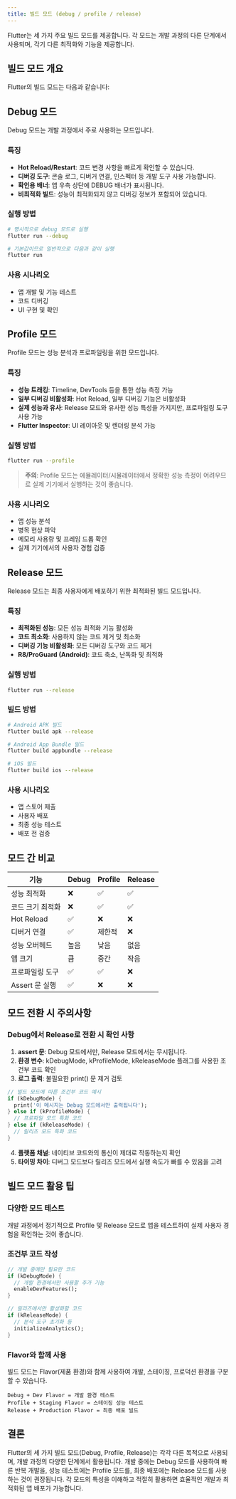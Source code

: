 ```yaml
---
title: 빌드 모드 (debug / profile / release)
---
```


Flutter는 세 가지 주요 빌드 모드를 제공합니다. 각 모드는 개발 과정의 다른 단계에서 사용되며, 각기 다른 최적화와 기능을 제공합니다.

## 빌드 모드 개요

Flutter의 빌드 모드는 다음과 같습니다:

## Debug 모드

Debug 모드는 개발 과정에서 주로 사용하는 모드입니다.

### 특징

- **Hot Reload/Restart**: 코드 변경 사항을 빠르게 확인할 수 있습니다.
- **디버깅 도구**: 콘솔 로그, 디버거 연결, 인스펙터 등 개발 도구 사용 가능합니다.
- **확인용 배너**: 앱 우측 상단에 DEBUG 배너가 표시됩니다.
- **비최적화 빌드**: 성능이 최적화되지 않고 디버깅 정보가 포함되어 있습니다.

### 실행 방법

```bash
# 명시적으로 debug 모드로 실행
flutter run --debug

# 기본값이므로 일반적으로 다음과 같이 실행
flutter run
```

### 사용 시나리오

- 앱 개발 및 기능 테스트
- 코드 디버깅
- UI 구현 및 확인

## Profile 모드

Profile 모드는 성능 분석과 프로파일링을 위한 모드입니다.

### 특징

- **성능 트래킹**: Timeline, DevTools 등을 통한 성능 측정 가능
- **일부 디버깅 비활성화**: Hot Reload, 일부 디버깅 기능은 비활성화
- **실제 성능과 유사**: Release 모드와 유사한 성능 특성을 가지지만, 프로파일링 도구 사용 가능
- **Flutter Inspector**: UI 레이아웃 및 렌더링 분석 가능

### 실행 방법

```bash
flutter run --profile
```

> **주의**: Profile 모드는 에뮬레이터/시뮬레이터에서 정확한 성능 측정이 어려우므로 실제 기기에서 실행하는 것이 좋습니다.

### 사용 시나리오

- 앱 성능 분석
- 병목 현상 파악
- 메모리 사용량 및 프레임 드롭 확인
- 실제 기기에서의 사용자 경험 검증

## Release 모드

Release 모드는 최종 사용자에게 배포하기 위한 최적화된 빌드 모드입니다.

### 특징

- **최적화된 성능**: 모든 성능 최적화 기능 활성화
- **코드 최소화**: 사용하지 않는 코드 제거 및 최소화
- **디버깅 기능 비활성화**: 모든 디버깅 도구와 코드 제거
- **R8/ProGuard (Android)**: 코드 축소, 난독화 및 최적화

### 실행 방법

```bash
flutter run --release
```

### 빌드 방법

```bash
# Android APK 빌드
flutter build apk --release

# Android App Bundle 빌드
flutter build appbundle --release

# iOS 빌드
flutter build ios --release
```

### 사용 시나리오

- 앱 스토어 제출
- 사용자 배포
- 최종 성능 테스트
- 배포 전 검증

## 모드 간 비교

| 기능             | Debug | Profile | Release |
| ---------------- | ----- | ------- | ------- |
| 성능 최적화      | ❌    | ✅      | ✅      |
| 코드 크기 최적화 | ❌    | ✅      | ✅      |
| Hot Reload       | ✅    | ❌      | ❌      |
| 디버거 연결      | ✅    | 제한적  | ❌      |
| 성능 오버헤드    | 높음  | 낮음    | 없음    |
| 앱 크기          | 큼    | 중간    | 작음    |
| 프로파일링 도구  | ✅    | ✅      | ❌      |
| Assert 문 실행   | ✅    | ❌      | ❌      |

## 모드 전환 시 주의사항

### Debug에서 Release로 전환 시 확인 사항

1. **assert 문**: Debug 모드에서만, Release 모드에서는 무시됩니다.
2. **환경 변수**: kDebugMode, kProfileMode, kReleaseMode 플래그를 사용한 조건부 코드 확인
3. **로그 출력**: 불필요한 print() 문 제거 검토

```dart
// 빌드 모드에 따른 조건부 코드 예시
if (kDebugMode) {
  print('이 메시지는 Debug 모드에서만 출력됩니다');
} else if (kProfileMode) {
  // 프로파일 모드 특화 코드
} else if (kReleaseMode) {
  // 릴리즈 모드 특화 코드
}
```

4. **플랫폼 채널**: 네이티브 코드와의 통신이 제대로 작동하는지 확인
5. **타이밍 차이**: 디버그 모드보다 릴리즈 모드에서 실행 속도가 빠를 수 있음을 고려

## 빌드 모드 활용 팁

### 다양한 모드 테스트

개발 과정에서 정기적으로 Profile 및 Release 모드로 앱을 테스트하여 실제 사용자 경험을 확인하는 것이 좋습니다.

### 조건부 코드 작성

```dart
// 개발 중에만 필요한 코드
if (kDebugMode) {
  // 개발 환경에서만 사용할 추가 기능
  enableDevFeatures();
}

// 릴리즈에서만 활성화할 코드
if (kReleaseMode) {
  // 분석 도구 초기화 등
  initializeAnalytics();
}
```

### Flavor와 함께 사용

빌드 모드는 Flavor(제품 환경)와 함께 사용하여 개발, 스테이징, 프로덕션 환경을 구분할 수 있습니다.

```
Debug + Dev Flavor = 개발 환경 테스트
Profile + Staging Flavor = 스테이징 성능 테스트
Release + Production Flavor = 최종 배포 빌드
```

## 결론

Flutter의 세 가지 빌드 모드(Debug, Profile, Release)는 각각 다른 목적으로 사용되며, 개발 과정의 다양한 단계에서 활용됩니다. 개발 중에는 Debug 모드를 사용하여 빠른 반복 개발을, 성능 테스트에는 Profile 모드를, 최종 배포에는 Release 모드를 사용하는 것이 권장됩니다. 각 모드의 특성을 이해하고 적절히 활용하면 효율적인 개발과 최적화된 앱 배포가 가능합니다.
